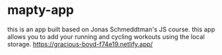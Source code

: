 # mapty-app

this is an app built based on Jonas Schmeddtman's JS course.
this app allows you to add your running and cycling workouts using the local storage.
https://gracious-boyd-f74e19.netlify.app/
